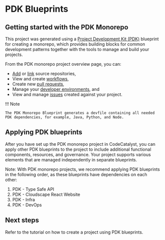 # PDK Blueprints

## Getting started with the PDK Monorepo

This project was generated using a [Project Development Kit (PDK)](https://aws.github.io/aws-pdk/) blueprint for creating a monorepo, which provides building blocks for common development patterns together with the tools to manage and build your projects.

From the PDK monorepo project overview page, you can:

* [Add](https://docs.aws.amazon.com/codecatalyst/latest/userguide/source-repositories-create.html) or [link](https://docs.aws.amazon.com/codecatalyst/latest/userguide/source-repositories-link.html) source repositories,
* View and create [workflows](https://docs.aws.amazon.com/codecatalyst/latest/userguide/flows.html),
* Create new [pull requests](https://docs.aws.amazon.com/codecatalyst/latest/userguide/source-pull-requests.html),
* Manage your [developer environments](https://docs.aws.amazon.com/codecatalyst/latest/userguide/devenvironment.html), and
* View and manage [issues](https://docs.aws.amazon.com/codecatalyst/latest/userguide/issues.html) created against your project.

!!! Note

    The PDK Monorepo Blueprint generates a devfile containing all needed PDK dependencies, for example, Java, Python, and Node.

## Applying PDK blueprints

After you have set up the PDK monorepo project in CodeCatalyst, you can apply other PDK blueprints to the project to include additional functional components, resources, and governance. Your project supports various elements that are managed independently in separate blueprints. 

Note: With PDK monorepo projects, we recommend applying PDK blueprints in the following order, as these blueprints have dependencies on each other:

1. PDK - Type Safe API
2. PDK - Cloudscape React Website
3. PDK - Infra
4. PDK - DevOps

## Next steps

Refer to the tutorial on how to create a project using PDK blueprints.
